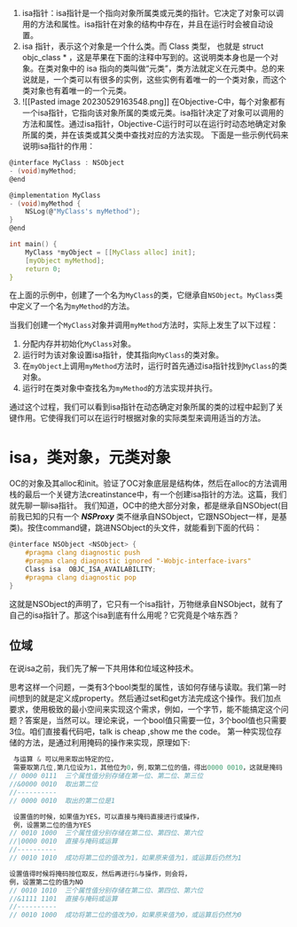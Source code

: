 1. isa指针：isa指针是一个指向对象所属类或元类的指针。它决定了对象可以调用的方法和属性。isa指针在对象的结构中存在，并且在运行时会被自动设置。
2. isa 指针，表示这个对象是一个什么类。而 Class 类型， 也就是 struct objc_class * ，这是苹果在下面的注释中写到的。这说明类本身也是一个对象。在类对象中的 isa 指向的类叫做“元类”，类方法就定义在元类中。总的来说就是，一个类可以有很多的实例，这些实例有着唯一的一个类对象，而这个类对象也有着唯一的一个元类。
3. ![[Pasted image 20230529163548.png]]
在Objective-C中，每个对象都有一个isa指针，它指向该对象所属的类或元类。isa指针决定了对象可以调用的方法和属性。通过isa指针，Objective-C运行时可以在运行时动态地确定对象所属的类，并在该类或其父类中查找对应的方法实现。
下面是一些示例代码来说明isa指针的作用：
```c
@interface MyClass : NSObject
- (void)myMethod;
@end

@implementation MyClass
- (void)myMethod {
    NSLog(@"MyClass's myMethod");
}
@end

int main() {
    MyClass *myObject = [[MyClass alloc] init];
    [myObject myMethod];
    return 0;
}

```
在上面的示例中，创建了一个名为`MyClass`的类，它继承自`NSObject`。`MyClass`类中定义了一个名为`myMethod`的方法。

当我们创建一个`MyClass`对象并调用`myMethod`方法时，实际上发生了以下过程：

1. 分配内存并初始化`MyClass`对象。
2. 运行时为该对象设置isa指针，使其指向`MyClass`的类对象。
3. 在`myObject`上调用`myMethod`方法时，运行时首先通过isa指针找到`MyClass`的类对象。
4. 运行时在类对象中查找名为`myMethod`的方法实现并执行。

通过这个过程，我们可以看到isa指针在动态确定对象所属的类的过程中起到了关键作用。它使得我们可以在运行时根据对象的实际类型来调用适当的方法。
# isa，类对象，元类对象
OC的对象及其alloc和init。验证了OC对象底层是结构体，然后在alloc的方法调用栈的最后一个关键方法creatinstance中，有一个创建isa指针的方法。这篇，我们就先聊一聊isa指针。
我们知道，OC中的绝大部分对象，都是继承自NSObject(目前我已知的只有一个 _**NSProxy**_ 类不继承自NSObject，它跟NSObject一样，是基类)。按住command键，跳进NSObject的头文件，就能看到下面的代码：
```c
@interface NSObject <NSObject> {
    #pragma clang diagnostic push 
    #pragma clang diagnostic ignored "-Wobjc-interface-ivars"
    Class isa  OBJC_ISA_AVAILABILITY;
    #pragma clang diagnostic pop
}
```
这就是NSObject的声明了，它只有一个isa指针，万物继承自NSObject，就有了自己的isa指针了。那这个isa到底有什么用呢？它究竟是个啥东西？
## 位域
在说isa之前，我们先了解一下共用体和位域这种技术。

思考这样一个问题，一类有3个bool类型的属性，该如何存储与读取。我们第一时间想到的就是定义成property。然后通过set和get方法完成这个操作。我们加点要求，使用极致的最小空间来实现这个需求，例如，一个字节，能不能搞定这个问题？答案是，当然可以。理论来说，一个bool值只需要一位，3个bool值也只需要3位。咱们直接看代码吧，talk is cheap ,show me the code。
第一种实现位存储的方法，是通过利用掩码的操作来实现，原理如下:
```c
 与运算 & 可以用来取出特定的位，
 需要取第几位,第几位设为1，其他位为0，例,取第二位的值，得出0000 0010，这就是掩码
// 0000 0111  三个属性值分别存储在第一位、第二位、第三位
//&0000 0010  取出第二位
//----------
// 0000 0010  取出的第二位是1

 设置值的时候，如果值为YES，可以直接与掩码直接进行或操作，
 例，设置第二位的值为YES
// 0010 1000  三个属性值分别存储在第二位、第四位、第六位
//|0000 0010  直接与掩码或运算
//----------
// 0010 1010  成功将第二位的值改为1，如果原来值为1，或运算后仍然为1

设置值得时候将掩码按位取反，然后再进行&与操作，则会将，
例，设置第二位的值为NO
// 0010 1010  三个属性值分别存储在第二位、第四位、第六位
//&1111 1101  直接与掩码或运算
//----------
// 0010 1000  成功将第二位的值改为0，如果原来值为0，或运算后仍然为0

```